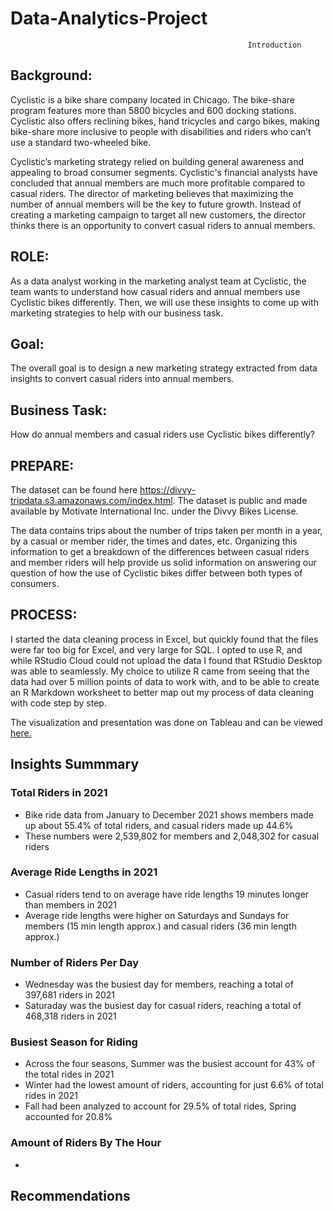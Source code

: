 # Data-Analytics-Project


                                                         Introduction
                                                      



## **Background**: 
Cyclistic is a bike share company located in Chicago. The bike-share program features more than 5800 bicycles and 600 docking stations. Cyclistic also offers reclining bikes, hand tricycles and cargo bikes, making bike-share more inclusive to people with disabilities and riders who can’t use a standard two-wheeled bike.

Cyclistic’s marketing strategy relied on building general awareness and appealing to broad consumer segments. Cyclistic's financial analysts have concluded that annual members are much more profitable compared to casual riders. The director of marketing believes that maximizing the number of annual members will be the key to future growth. Instead of creating a marketing campaign to target all new customers, the director thinks there is an opportunity to convert casual riders to annual members.




## **ROLE**: 
As a data analyst working in the marketing analyst team at Cyclistic, the team wants to understand how casual riders and annual members use Cyclistic bikes differently. Then, we will use these insights to come up with marketing strategies to help with our business task.



## **Goal**: 
The overall goal is to design a new marketing strategy extracted from data insights to convert casual riders into annual members.


## **Business Task**: 
How do annual members and casual riders use Cyclistic bikes differently?


## **PREPARE**:
The dataset can be found here https://divvy-tripdata.s3.amazonaws.com/index.html. The dataset is public and made available by Motivate International Inc. under the Divvy Bikes License. 

The data contains trips about the number of trips taken per month in a year, by a casual or member rider, the times and dates, etc. Organizing this information to get a breakdown of the differences between casual riders and member riders will help provide us solid information on answering our question of how the use of Cyclistic bikes differ between both types of consumers. 



## **PROCESS**:
I started the data cleaning process in Excel, but quickly found that the files were far too big for Excel, and very large for SQL. I opted to use R, and while RStudio Cloud could not upload the data I found that RStudio Desktop was able to seamlessly. My choice to utilize R came from seeing that the data had over 5 million points of data to work with, and to be able to create an R Markdown worksheet to better map out my process of data cleaning with code step by step. 



The visualization and presentation was done on Tableau and can be viewed [here.](https://public.tableau.com/app/profile/visan2980/viz/DataAnalyticsProjectDashboard/Story1#1)

## Insights Summmary

### **Total Riders in 2021**
* Bike ride data from January to December 2021 shows members made up about 55.4% of total riders, and casual riders made up 44.6%
* These numbers were 2,539,802 for members and 2,048,302 for casual riders

### **Average Ride Lengths in 2021**
* Casual riders tend to on average have ride lengths 19 minutes longer than members in 2021
* Average ride lengths were higher on Saturdays and Sundays for members (15 min length approx.) and casual riders (36 min length approx.)

### **Number of Riders Per Day**
* Wednesday was the busiest day for members, reaching a total of 397,681 riders in 2021
* Saturaday was the busiest day for casual riders, reaching a total of 468,318 riders in 2021

### **Busiest Season for Riding**
* Across the four seasons, Summer was the busiest account for 43% of the total rides in 2021
* Winter had the lowest amount of riders, accounting for just 6.6% of total rides in 2021
* Fall had been analyzed to account for 29.5% of total rides, Spring accounted for 20.8%

### **Amount of Riders By The Hour**
*

## Recommendations

